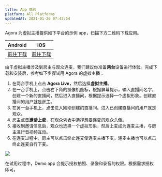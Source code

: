 ```yaml
---
title: App 体验
platform: All Platforms
updatedAt: 2021-01-20 07:42:54
---
```


Agora 为虚拟主播提供如下平台的示例 app，扫描下方二维码下载应用。

| Android                                  | iOS                                  |
| ---------------------------------------- | ------------------------------------ |
| [前往下载](./downloads?platform=Android) | [前往下载](./downloads?platform=iOS) |

由于虚拟主播涉及到房主与观众连麦，我们建议你准备**两台**设备进行体验。完成下载和安装后，参考如下步骤试用 Agora 的虚拟主播：

1. 在两台手机上点击 **Agora Live**，然后选择**虚拟主播**。
2. 在一台手机上，点击右下角的摄像机图标，根据屏幕提示，输入直播间名字，创建一个新的直播间，然后进入直播间，根据提示选择一个虚拟形象。创建直播间的用户就是房主。
3. 在另一台手机上，点击进入刚刚创建的直播间。进入已创建直播间的用户就是观众。
4. 房主点击**邀请上麦**，在观众列表中选择想要连麦的观众头像。
5. 接收到邀请信息后，观众也选择一个虚拟形象，然后上麦成为连麦主播，与房主进行音视频互动。
6. 在连麦过程中，房主可以点击终止连麦使连麦主播下麦。连麦主播也可以点击终止连麦自行下麦。

![](https://web-cdn.agora.io/docs-files/1595225140009)

<div class="alert note">在试用过程中，Demo app 会提示授权拍照、录像和录音的权限。根据需求授权即可。</div>
